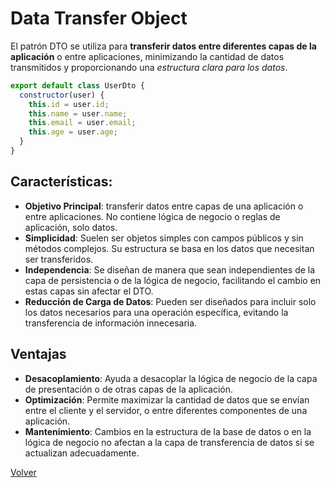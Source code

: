 # Data Transfer Object

El patrón DTO se utiliza para __transferir datos entre diferentes capas de la aplicación__ o entre aplicaciones, minimizando la cantidad de datos transmitidos y proporcionando una _estructura clara para los datos_.

```js
export default class UserDto {
  constructor(user) {
    this.id = user.id;
    this.name = user.name;
    this.email = user.email;
    this.age = user.age;
  }
}
```

## Características:

* __Objetivo Principal__: transferir datos entre capas de una aplicación o entre aplicaciones. No contiene lógica de negocio o reglas de aplicación, solo datos.
* __Simplicidad__: Suelen ser objetos simples con campos públicos y sin métodos complejos. Su estructura se basa en los datos que necesitan ser transferidos.
* __Independencia__: Se diseñan de manera que sean independientes de la capa de persistencia o de la lógica de negocio, facilitando el cambio en estas capas sin afectar el DTO.
* __Reducción de Carga de Datos__: Pueden ser diseñados para incluir solo los datos necesarios para una operación específica, evitando la transferencia de información innecesaria.

## Ventajas

* __Desacoplamiento__: Ayuda a desacoplar la lógica de negocio de la capa de presentación o de otras capas de la aplicación.
* __Optimización__: Permite maximizar la cantidad de datos que se envían entre el cliente y el servidor, o entre diferentes componentes de una aplicación.
* __Mantenimiento__: Cambios en la estructura de la base de datos o en la lógica de negocio no afectan a la capa de transferencia de datos si se actualizan adecuadamente.

[Volver](../readme.md)